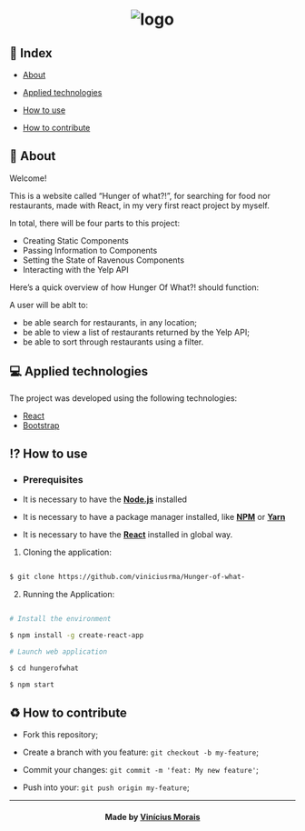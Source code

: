 <h1  align="center">
  <img src="https://i.ibb.co/Krt4sc0/logo-hunger-of-what.png" alt="logo" border="0">
</h1>
  
## 📍 Index


- [About](#About)

- [Applied technologies](#applied-technologies)

- [How to use](#how-to-use)

- [How to contribute](#hot-to-contribute)
  

<a  id="about"></a>
## 📑 About

Welcome! 

This is a website called “Hunger of what?!”, for searching for food nor restaurants, made with React, in my very first react project by myself.

In total, there will be four parts to this project:

- Creating Static Components
- Passing Information to Components
- Setting the State of Ravenous Components
- Interacting with the Yelp API

Here’s a quick overview of how Hunger Of What?! should function:

A user will be ablt to:
- be able search for restaurants, in any location;
- be able to view a list of restaurants returned by the Yelp API;
- be able to sort through restaurants using a filter.

<a  id="applied-technologies"></a>
## 💻 Applied technologies

The project was developed using the following technologies:

- [React](https://reactjs.org/)
- [Bootstrap](https://getbootstrap.com/)

<a  id="how-to-use"></a>
## ⁉ How to use

- ### **Prerequisites**

- It is necessary to have the **[Node.js](https://nodejs.org/en/)** installed

- It is necessary to have a package manager installed, like **[NPM](https://www.npmjs.com/)** or **[Yarn](https://yarnpkg.com/)**

- It is necessary to have the **[React](https://reactjs.org/)** installed in global way.

1. Cloning the application:

```sh

$ git clone https://github.com/viniciusrma/Hunger-of-what-

```

2. Running the Application:

```sh

# Install the environment

$ npm install -g create-react-app

# Launch web application

$ cd hungerofwhat

$ npm start


```

<a  id="hot-to-contribute"></a>
## ♻️ How to contribute

- Fork this repository;

- Create a branch with you feature: `git checkout -b my-feature`;

- Commit your changes: `git commit -m 'feat: My new feature'`;

- Push into your: `git push origin my-feature`;

---

<h4  align="center">
Made by <a  href="https://www.linkedin.com/in/viniciusrma/"  target="_blank">Vinícius Morais</a>
</h4>





